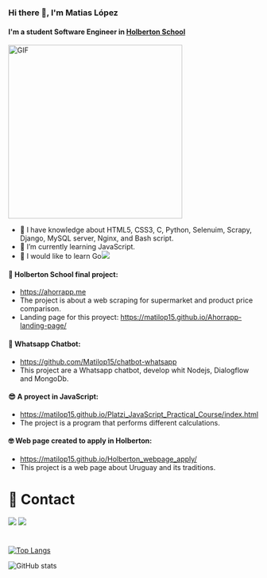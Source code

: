 ### Hi there 👋, I'm Matias López
#### I'm a student Software Engineer in [Holberton School](https://www.holbertonschool.com/)
<img align='center' alt="GIF" src="https://github.com/abhisheknaiidu/abhisheknaiidu/blob/master/code.gif?raw=true" width="350" />

- 🌴 I have knowledge about HTML5, CSS3, C, Python, Selenuim, Scrapy, Django, MySQL server, Nginx, and Bash script. 
- 🌱 I’m currently learning JavaScript.
- 🌿 I would like to learn Go<img src="https://img.icons8.com/color/20/000000/golang.png"/>

#### 🤩 Holberton School final project:
  - https://ahorrapp.me
  - The project is about a web scraping for supermarket and product price comparison.
  - Landing page for this proyect:
      https://matilop15.github.io/Ahorrapp-landing-page/
      
#### 🤖 Whatsapp Chatbot:
  - https://github.com/Matilop15/chatbot-whatsapp
  - This project are a Whatsapp chatbot, develop whit Nodejs, Dialogflow and MongoDb.   
 
#### 😎 A proyect in JavaScript: 
  - https://matilop15.github.io/Platzi_JavaScript_Practical_Course/index.html
  - The project is a program that performs different calculations.
  
#### 🤓 Web page created to apply in Holberton: 
  - https://matilop15.github.io/Holberton_webpage_apply/
  - This project is a web page about Uruguay and its traditions.
  
# 📩 Contact

[<img src="https://img.icons8.com/color/50/000000/linkedin.png"/>](https://www.linkedin.com/in/matiaas-lópez/)  [<img src="https://img.icons8.com/color/48/000000/instagram-new--v2.png"/>](https://www.instagram.com/matilop15/)  
# 
[![Top Langs](https://github-readme-stats.vercel.app/api/top-langs/?username=matilop15)](https://github.com/anuraghazra/github-readme-stats)

![GitHub stats](https://github-readme-stats.vercel.app/api?username=matilop15&show_icons=true) 
